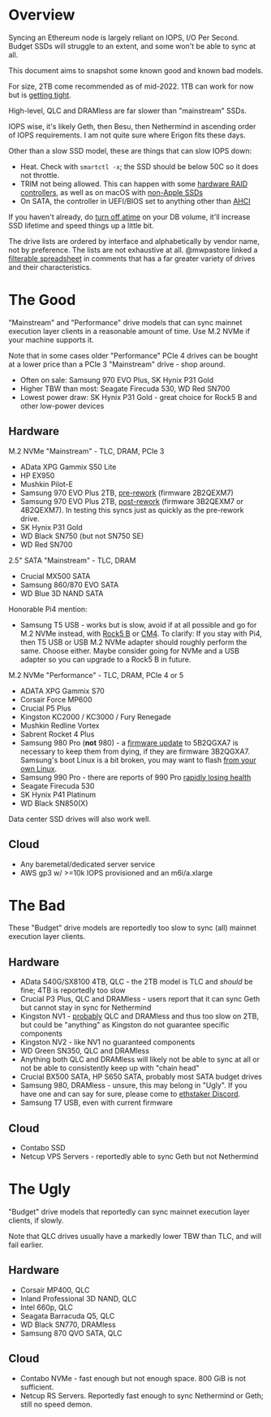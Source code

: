 # Overview

Syncing an Ethereum node is largely reliant on IOPS, I/O Per Second. Budget SSDs will struggle to an extent, and some won't be able to sync at all.

This document aims to snapshot some known good and known bad models. 

For size, 2TB come recommended as of mid-2022. 1TB can work for now but is [getting tight](https://gist.github.com/yorickdowne/e4b271e1cbe8c8873884e08705084362).

High-level, QLC and DRAMless are far slower than "mainstream" SSDs.

IOPS wise, it's likely Geth, then Besu, then Nethermind in ascending order of IOPS requirements. I am not quite sure where Erigon fits these days.

Other than a slow SSD model, these are things that can slow IOPS down:
- Heat. Check with `smartctl -x`; the SSD should be below 50C so it does not throttle.
- TRIM not being allowed. This can happen with some [hardware RAID controllers](https://gist.github.com/yorickdowne/fd36009c19fdbee0337bffc0d5ad8284), as well as on macOS with [non-Apple SSDs](https://www.lifewire.com/enable-trim-for-ssd-in-os-x-yosemite-2260789)
- On SATA, the controller in UEFI/BIOS set to anything other than [AHCI](https://www.addictivetips.com/windows-tips/enable-ahci-bios/)

If you haven't already, do [turn off atime](https://opensource.com/article/20/6/linux-noatime) on your DB volume, it'll increase SSD lifetime and speed things up a little bit.

The drive lists are ordered by interface and alphabetically by vendor name, not by preference. The lists are not exhaustive at all. @mwpastore linked a [filterable spreadsheet](https://docs.google.com/spreadsheets/d/1B27_j9NDPU3cNlj2HKcrfpJKHkOf-Oi1DbuuQva2gT4/edit#gid=0) in comments that has a far greater variety of drives and their characteristics.

# The Good

"Mainstream" and "Performance" drive models that can sync mainnet execution layer clients in a reasonable amount of time. Use M.2 NVMe if your machine supports it.

Note that in some cases older "Performance" PCIe 4 drives can be bought at a lower price than a PCIe 3 "Mainstream" drive - shop around.

- Often on sale: Samsung 970 EVO Plus, SK Hynix P31 Gold
- Higher TBW than most: Seagate Firecuda 530, WD Red SN700
- Lowest power draw: SK Hynix P31 Gold - great choice for Rock5 B and other low-power devices

## Hardware

M.2 NVMe "Mainstream" - TLC, DRAM, PCIe 3
- AData XPG Gammix S50 Lite
- HP EX950
- Mushkin Pilot-E
- Samsung 970 EVO Plus 2TB, [pre-rework](https://www.tomshardware.com/news/samsung-is-swapping-ssd-parts-too) (firmware 2B2QEXM7)
- Samsung 970 EVO Plus 2TB, [post-rework](https://www.tomshardware.com/news/samsung-is-swapping-ssd-parts-too) (firmware 3B2QEXM7 or 4B2QEXM7). In testing this syncs just as quickly as the pre-rework drive. 
- SK Hynix P31 Gold
- WD Black SN750 (but not SN750 SE)
- WD Red SN700

2.5" SATA "Mainstream" - TLC, DRAM
- Crucial MX500 SATA
- Samsung 860/870 EVO SATA
- WD Blue 3D NAND SATA

Honorable Pi4 mention:

- Samsung T5 USB - works but is slow, avoid if at all possible and go for M.2 NVMe instead, with [Rock5 B](https://ameridroid.com/products/rock5-model-b) or [CM4](https://thepihut.com/products/pci-e-to-m-2-adapter-for-raspberry-pi-cm4-io-board). To clarify: If you stay with Pi4, then T5 USB or USB M.2 NVMe adapter should roughly perform the same. Choose either. Maybe consider going for NVMe and a USB adapter so you can upgrade to a Rock5 B in future.

M.2 NVMe "Performance" - TLC, DRAM, PCIe 4 or 5
- ADATA XPG Gammix S70
- Corsair Force MP600
- Crucial P5 Plus
- Kingston KC2000 / KC3000 / Fury Renegade
- Mushkin Redline Vortex
- Sabrent Rocket 4 Plus
- Samsung 980 Pro (**not** 980) - a [firmware update](https://www.tomshardware.com/news/samsung-980-pro-ssd-failures-firmware-update) to 5B2QGXA7 is necessary to keep them from dying, if they are firmware 3B2QGXA7. Samsung's boot Linux is a bit broken, you may want to flash [from your own Linux](https://blog.quindorian.org/2021/05/firmware-update-samsung-ssd-in-linux.html/).
- Samsung 990 Pro - there are reports of 990 Pro [rapidly losing health](https://www.tomshardware.com/news/samsung-990-pro-health-dropping-fast)
- Seagate Firecuda 530
- SK Hynix P41 Platinum
- WD Black SN850(X)

Data center SSD drives will also work well.

## Cloud

- Any baremetal/dedicated server service
- AWS gp3 w/ >=10k IOPS provisioned and an m6i/a.xlarge

# The Bad

These "Budget" drive models are reportedly too slow to sync (all) mainnet execution layer clients.

## Hardware

- AData S40G/SX8100 4TB, QLC - the 2TB model is TLC and *should* be fine; 4TB is reportedly too slow
- Crucial P3 Plus, QLC and DRAMless - users report that it can sync Geth but cannot stay in sync for Nethermind
- Kingston NV1 - [probably](https://www.techpowerup.com/290339/psa-kingston-nv1-ssd-comes-with-a-hardware-spec-lottery-tlc-or-qlc-smi-or-phison) QLC and DRAMless and thus too slow on 2TB, but could be "anything" as Kingston do not guarantee specific components
- Kingston NV2 - like NV1 no guaranteed components
- WD Green SN350, QLC and DRAMless
- Anything both QLC and DRAMless will likely not be able to sync at all or not be able to consistently keep up with "chain head"
- Crucial BX500 SATA, HP S650 SATA, probably most SATA budget drives
- Samsung 980, DRAMless - unsure, this may belong in "Ugly". If you have one and can say for sure, please come to [ethstaker Discord](https://discord.io/ethstaker).
- Samsung T7 USB, even with current firmware

## Cloud

- Contabo SSD
- Netcup VPS Servers - reportedly able to sync Geth but not Nethermind

# The Ugly

"Budget" drive models that reportedly can sync mainnet execution layer clients, if slowly. 

Note that QLC drives usually have a markedly lower TBW than TLC, and will fail earlier.

## Hardware

- Corsair MP400, QLC
- Inland Professional 3D NAND, QLC
- Intel 660p, QLC
- Seagata Barracuda Q5, QLC
- WD Black SN770, DRAMless
- Samsung 870 QVO SATA, QLC

## Cloud

- Contabo NVMe - fast enough but not enough space. 800 GiB is not sufficient.
- Netcup RS Servers. Reportedly fast enough to sync Nethermind or Geth; still no speed demon.